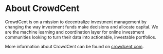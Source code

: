 # About CrowdCent

CrowdCent is on a mission to decentralize investment management by changing the way investment funds make decisions and allocate capital. We are the machine learning and coordination layer for online investment communities looking to turn their data into actionable, investable portfolios.

More information about CrowdCent can be found on [crowdcent.com](https://crowdcent.com). 